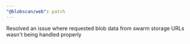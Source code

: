 ```yaml
---
"@blobscan/web": patch
---
```


Resolved an issue where requested blob data from swarm storage URLs wasn't being handled properly
